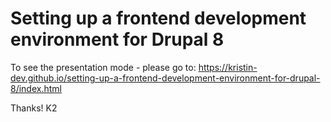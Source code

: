 # Setting up a frontend development environment for Drupal 8

To see the presentation mode - please go to: https://kristin-dev.github.io/setting-up-a-frontend-development-environment-for-drupal-8/index.html

Thanks! K2